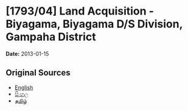 # [1793/04] Land Acquisition - Biyagama, Biyagama D/S Division, Gampaha District

**Date:** 2013-01-15

## Original Sources

- [English](https://documents.gov.lk/view/extra-gazettes/2013/1/1793-04_E.pdf)
- [සිංහල](https://documents.gov.lk/view/extra-gazettes/2013/1/1793-04_S.pdf)
- [தமிழ்](https://documents.gov.lk/view/extra-gazettes/2013/1/1793-04_T.pdf)
